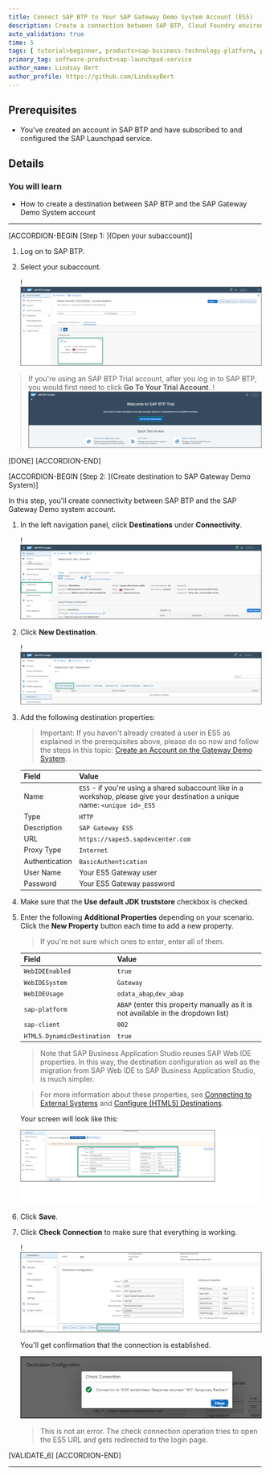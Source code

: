 ```yaml
---
title: Connect SAP BTP to Your SAP Gateway Demo System Account (ES5)
description: Create a connection between SAP BTP, Cloud Foundry environment and the SAP Gateway Demo System (ES5).
auto_validation: true
time: 5
tags: [ tutorial>beginner, products>sap-business-technology-platform, products>sap-launchpad-service]
primary_tag: software-product>sap-launchpad-service
author_name: Lindsay Bert
author_profile: https://github.com/LindsayBert
---
```


## Prerequisites
- You've created an account in SAP BTP and have subscribed to and configured the SAP Launchpad service.



## Details
### You will learn
  - How to create a destination between SAP BTP and the SAP Gateway Demo System account


---


[ACCORDION-BEGIN [Step 1: ](Open your subaccount)]

1. Log on to SAP BTP.

2. Select your subaccount.

    !![Select subaccount](2-click-trial.png)

> If you're using an SAP BTP Trial account, after you log in to SAP BTP, you would first need to click **Go To Your Trial Account**.  !![Enter trial account](1-enter-trial-account.png)





[DONE]
[ACCORDION-END]


[ACCORDION-BEGIN [Step 2: ](Create destination to SAP Gateway Demo System)]

In this step, you'll create connectivity between SAP BTP and the SAP Gateway Demo system account.

1.  In the left navigation panel, click **Destinations** under **Connectivity**.

    !![Open destinations](3-open-destinations.png)

2. Click **New Destination**.

    !![New destination](4-create-destination.png)



3.  Add the following destination properties:

    >Important: If you haven't already created a user in ES5 as explained in the prerequisites above, please do so now and follow the steps in this topic:  [Create an Account on the Gateway Demo System](gateway-demo-signup).

    |  Field     | Value
    |  :------------- | :-------------
    |  Name           | `ES5` - if you're using a shared subaccount like in a workshop, please give your destination a unique name: `<unique id>_ES5`
    |  Type          | `HTTP`
    |  Description    | `SAP Gateway ES5`
    |  URL           | `https://sapes5.sapdevcenter.com`
    |  Proxy Type          | `Internet`
    |  Authentication    | `BasicAuthentication`
    |  User Name          | Your ES5 Gateway user
    |  Password    | Your ES5 Gateway password

4. Make sure that the **Use default JDK truststore** checkbox is checked.

5. Enter the following **Additional Properties** depending on your scenario. Click the **New Property** button each time to add a new property.

    >If you're not sure which ones to enter, enter all of them.

    |  Field     | Value
    |  :------------- | :-------------
    | `WebIDEEnabled`          | `true`
    | `WebIDESystem`    | `Gateway`
    | `WebIDEUsage`           | `odata_abap`,`dev_abap`     
    | `sap-platform`          | `ABAP` (enter this property manually as it is not available in the dropdown list)
    | `sap-client`          | `002`
    | `HTML5.DynamicDestination`          | `true`

    >Note that SAP Business Application Studio reuses SAP Web IDE properties. In this way, the destination configuration as well as the migration from SAP Web IDE to SAP Business Application Studio, is much simpler.

    >For more information about these properties, see [Connecting to External Systems](https://help.sap.com/viewer/9d1db9835307451daa8c930fbd9ab264/Cloud/en-US/7e49887e6fd34182bebeca5a6841a0cc.html) and [Configure (HTML5) Destinations](https://help.sap.com/viewer/ad4b9f0b14b0458cad9bd27bf435637d/Cloud/en-US/fab4035652cb4fc48503c65dc841d335.html).

    Your screen will look like this:

    ![Destination Properties](5-destination-properties.png)

6. Click **Save**.


7. Click **Check Connection** to make sure that everything is working.

    !![Check connection](6-check-connection.png)

    You'll get confirmation that the connection is established.

    ![Connection established](7-connection-established.png)

    >This is not an error. The check connection operation tries to open the ES5 URL and gets redirected to the login page.

[VALIDATE_6]
[ACCORDION-END]

---
